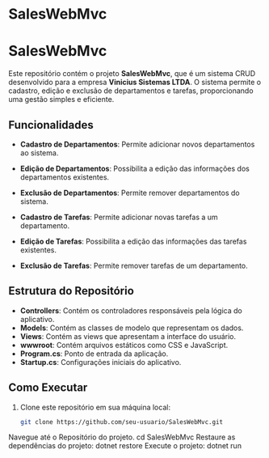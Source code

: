 # SalesWebMvc
 
# SalesWebMvc

Este repositório contém o projeto **SalesWebMvc**, que é um sistema CRUD desenvolvido para a empresa **Vinicius Sistemas LTDA**. O sistema permite o cadastro, edição e exclusão de departamentos e tarefas, proporcionando uma gestão simples e eficiente.

## Funcionalidades

- **Cadastro de Departamentos**: Permite adicionar novos departamentos ao sistema.
- **Edição de Departamentos**: Possibilita a edição das informações dos departamentos existentes.
- **Exclusão de Departamentos**: Permite remover departamentos do sistema.

- **Cadastro de Tarefas**: Permite adicionar novas tarefas a um departamento.
- **Edição de Tarefas**: Possibilita a edição das informações das tarefas existentes.
- **Exclusão de Tarefas**: Permite remover tarefas de um departamento.

## Estrutura do Repositório

- **Controllers**: Contém os controladores responsáveis pela lógica do aplicativo.
- **Models**: Contém as classes de modelo que representam os dados.
- **Views**: Contém as views que apresentam a interface do usuário.
- **wwwroot**: Contém arquivos estáticos como CSS e JavaScript.
- **Program.cs**: Ponto de entrada da aplicação.
- **Startup.cs**: Configurações iniciais do aplicativo.

## Como Executar

1. Clone este repositório em sua máquina local:
   ```bash
   git clone https://github.com/seu-usuario/SalesWebMvc.git
Navegue até o Repositório do projeto.
   cd SalesWebMvc
Restaure as dependências do projeto:
   dotnet restore
Execute o projeto:
   dotnet run
